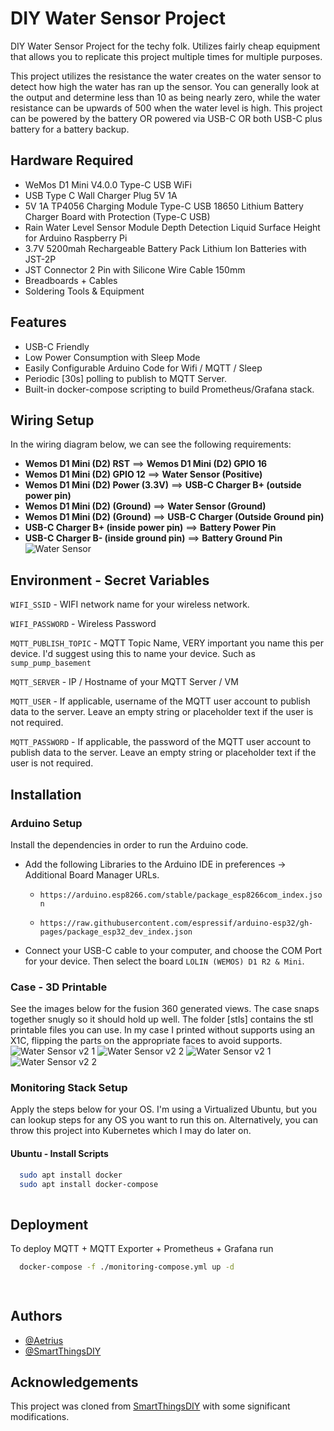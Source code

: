 # DIY Water Sensor Project

DIY Water Sensor Project for the techy folk. Utilizes fairly cheap equipment that allows you to replicate this project multiple times for multiple purposes.

This project utilizes the resistance the water creates on the water sensor to detect how high the water has ran up the sensor. You can generally look at the output and determine less than 10 as being nearly zero, while the water resistance can be upwards of 500 when the water level is high. This project can be powered by the battery OR powered via USB-C OR both USB-C plus battery for a battery backup.

## Hardware Required
- WeMos D1 Mini V4.0.0 Type-C USB WiFi
- USB Type C Wall Charger Plug 5V 1A
- 5V 1A TP4056 Charging Module Type-C USB 18650 Lithium Battery Charger Board with Protection (Type-C USB)
- Rain Water Level Sensor Module Depth Detection Liquid Surface Height for Arduino Raspberry Pi
- 3.7V 5200mah Rechargeable Battery Pack Lithium Ion Batteries with JST-2P
- JST Connector 2 Pin with Silicone Wire Cable 150mm
- Breadboards + Cables 
- Soldering Tools & Equipment

## Features

- USB-C Friendly
- Low Power Consumption with Sleep Mode
- Easily Configurable Arduino Code for Wifi / MQTT / Sleep
- Periodic [30s] polling to publish to MQTT Server.
- Built-in docker-compose scripting to build Prometheus/Grafana stack.

## Wiring Setup
In the wiring diagram below, we can see the following requirements:

- **Wemos D1 Mini (D2) RST** ==> **Wemos D1 Mini (D2) GPIO 16**
- **Wemos D1 Mini (D2) GPIO 12** ==> **Water Sensor (Positive)**
- **Wemos D1 Mini (D2) Power (3.3V)** ==> **USB-C Charger B+ (outside power pin)**
- **Wemos D1 Mini (D2) (Ground)** ==> **Water Sensor (Ground)**
- **Wemos D1 Mini (D2) (Ground)** ==> **USB-C Charger (Outside Ground pin)**
- **USB-C Charger B+ (inside power pin)** ==> **Battery Power Pin**
- **USB-C Charger B- (inside ground pin)** ==> **Battery Ground Pin**
![Water Sensor](./images/water-sensor.png)



## Environment - Secret Variables

`WIFI_SSID` - WIFI network name for your wireless network.

`WIFI_PASSWORD` - Wireless Password

`MQTT_PUBLISH_TOPIC` - MQTT Topic Name, VERY important you name this per device. I'd suggest using this to name your device. Such as `sump_pump_basement`

`MQTT_SERVER` - IP / Hostname of your MQTT Server / VM

`MQTT_USER` - If applicable, username of the MQTT user account to publish data to the server. Leave an empty string or placeholder text if the user is not required.
 
`MQTT_PASSWORD` - If applicable, the password of the MQTT user account to publish data to the server. Leave an empty string or placeholder text if the user is not required.


## Installation

### Arduino Setup

Install the dependencies in order to run the Arduino code.

- Add the following Libraries to the Arduino IDE in preferences -> Additional Board Manager URLs.

    - `https://arduino.esp8266.com/stable/package_esp8266com_index.json`

    - `https://raw.githubusercontent.com/espressif/arduino-esp32/gh-pages/package_esp32_dev_index.json`

- Connect your USB-C cable to your computer, and choose the COM Port for your device. Then select the board `LOLIN (WEMOS) D1 R2 & Mini`. 

### Case - 3D Printable
See the images below for the fusion 360 generated views. The case snaps together snugly so it should hold up well.
The folder [stls] contains the stl printable files you can use. In my case I printed without supports using an X1C, flipping the parts on the appropriate faces to avoid supports.
![Water Sensor v2 1](./images/v2-1.png)
![Water Sensor v2 2](./images/v2-2.png)
![Water Sensor v2 1](./images/print1.jpg)
![Water Sensor v2 2](./images/print2.jpg)


### Monitoring Stack Setup
Apply the steps below for your OS. I'm using a Virtualized Ubuntu, but you can lookup steps for any OS you want to run this on. Alternatively, you can throw this project into Kubernetes which I may do later on.

#### Ubuntu - Install Scripts
```bash
  sudo apt install docker
  sudo apt install docker-compose
  
```
## Deployment

To deploy MQTT + MQTT Exporter + Prometheus + Grafana run

```bash
  docker-compose -f ./monitoring-compose.yml up -d

  
```


## Authors

- [@Aetrius](https://www.github.com/aetrius)
- [@SmartThingsDIY](https://github.com/SmartThingsDIY/wemos-water-leak-sensor)

## Acknowledgements
This project was cloned from [SmartThingsDIY](https://github.com/SmartThingsDIY/wemos-water-leak-sensor?tab=readme-ov-file) with some significant modifications.

